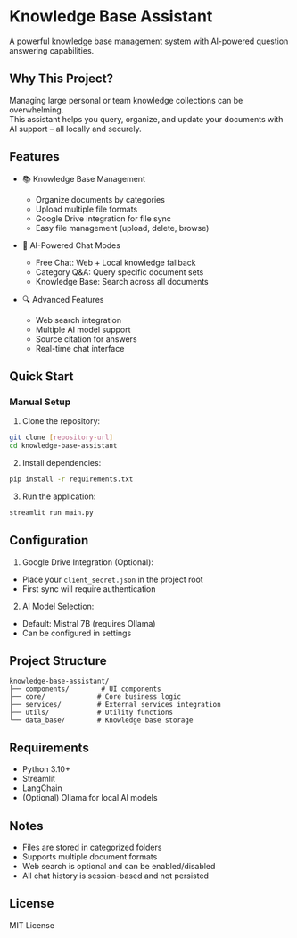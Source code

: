 # Knowledge Base Assistant

A powerful knowledge base management system with AI-powered question answering capabilities.

## Why This Project?

Managing large personal or team knowledge collections can be overwhelming.  
This assistant helps you query, organize, and update your documents with AI support – all locally and securely.

## Features

- 📚 Knowledge Base Management
  - Organize documents by categories
  - Upload multiple file formats
  - Google Drive integration for file sync
  - Easy file management (upload, delete, browse)

- 🤖 AI-Powered Chat Modes
  - Free Chat: Web + Local knowledge fallback
  - Category Q&A: Query specific document sets
  - Knowledge Base: Search across all documents
  
- 🔍 Advanced Features
  - Web search integration
  - Multiple AI model support
  - Source citation for answers
  - Real-time chat interface

## Quick Start


### Manual Setup

1. Clone the repository:
```bash
git clone [repository-url]
cd knowledge-base-assistant
```

2. Install dependencies:
```bash
pip install -r requirements.txt
```

3. Run the application:
```bash
streamlit run main.py
```

## Configuration

1. Google Drive Integration (Optional):
- Place your `client_secret.json` in the project root
- First sync will require authentication

2. AI Model Selection:
- Default: Mistral 7B (requires Ollama)
- Can be configured in settings

## Project Structure

```
knowledge-base-assistant/
├── components/        # UI components
├── core/             # Core business logic
├── services/         # External services integration
├── utils/            # Utility functions
└── data_base/        # Knowledge base storage
```

## Requirements

- Python 3.10+
- Streamlit
- LangChain
- (Optional) Ollama for local AI models

## Notes

- Files are stored in categorized folders
- Supports multiple document formats
- Web search is optional and can be enabled/disabled
- All chat history is session-based and not persisted

## License

MIT License


